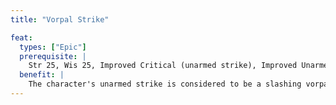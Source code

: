 ```yaml
---
title: "Vorpal Strike"

feat:
  types: ["Epic"]
  prerequisite: |
    Str 25, Wis 25, Improved Critical (unarmed strike), Improved Unarmed Strike, Keen Strike, Stunning Fist, _ki_ strike (adamantine).
  benefit: |
    The character's unarmed strike is considered to be a slashing vorpal weapon. (At the character's option, any unarmed strike can do bludgeoning damage instead, but it loses the vorpal quality.) This ability doesn't stack with similar abilities
---
```

